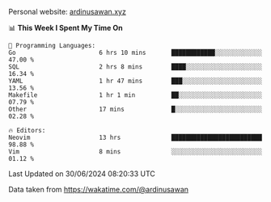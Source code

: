 Personal website: [ardinusawan.xyz](https://ardinusawan.xyz)

<!--START_SECTION:waka-->
📊 **This Week I Spent My Time On** 

```text
💬 Programming Languages: 
Go                       6 hrs 10 mins       ████████████░░░░░░░░░░░░░   47.00 % 
SQL                      2 hrs 8 mins        ████░░░░░░░░░░░░░░░░░░░░░   16.34 % 
YAML                     1 hr 47 mins        ███░░░░░░░░░░░░░░░░░░░░░░   13.56 % 
Makefile                 1 hr 1 min          ██░░░░░░░░░░░░░░░░░░░░░░░   07.79 % 
Other                    17 mins             █░░░░░░░░░░░░░░░░░░░░░░░░   02.28 % 

🔥 Editors: 
Neovim                   13 hrs              █████████████████████████   98.88 % 
Vim                      8 mins              ░░░░░░░░░░░░░░░░░░░░░░░░░   01.12 % 
```


 Last Updated on 30/06/2024 08:20:33 UTC
<!--END_SECTION:waka-->
Data taken from https://wakatime.com/@ardinusawan
